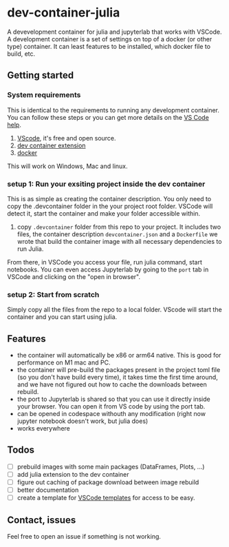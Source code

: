 # dev-container-julia

A devevelopment container for julia and jupyterlab that works with VSCode. A development container is a set of settings on top of a docker (or other type) container. It can least features to be installed, which docker file to build, etc.

## Getting started

### System requirements

This is identical to the requirements to running any development container. You can follow these steps or you can get more details on the [VS Code help](https://code.visualstudio.com/docs/devcontainers/containers).

 1. [VScode](https://code.visualstudio.com/), it's free and open source.
 2. [dev container extension ](https://marketplace.visualstudio.com/items?itemName=ms-vscode-remote.remote-containers)
 3. [docker](https://docs.docker.com/engine/install/) 

This will work on Windows, Mac and linux.

### setup 1: Run your exsiting project inside the dev container

This is as simple as creating the container description. You only need to copy the .devcontainer folder in the your project root folder. VSCode will detect it, start the container and make your folder accessible within.  

 1. copy `.devcontainer` folder from this repo to your project. It includes two files, the container description `devcontainer.json` and a `Dockerfile` we wrote that build the container image with all necessary dependencies to run Julia.  

From there, in VSCode you access your file, run julia command, start notebooks. You can even access Jupyterlab by going to the `port` tab in VSCode and clicking on the "open in browser".

### setup 2: Start from scratch

Simply copy all the files from the repo to a local folder. VScode will start the container and you can start using julia.

## Features

 - the container will automatically be x86 or arm64 native. This is good for performance on M1 mac and PC.
 - the container will pre-build the packages present in the project toml file (so you don't have build every time), it takes time the first time around, and we have not figured out how to cache the downloads between rebuild.
 - the port to Jupyterlab is shared so that you can use it directly inside your browser. You can open it from VS code by using the port tab.
 - can be opened in codespace withouth any modification (right now jupyter notebook doesn't work, but julia does)
 - works everywhere

## Todos

- [ ] prebuild images with some main packages (DataFrames, Plots, ...)
- [ ] add julia extension to the dev container
- [ ] figure out caching of package download between image rebuild
- [ ] better documentation
- [ ] create a template for [VSCode templates](https://containers.dev/templates) for access to be easy.

## Contact, issues

Feel free to open an issue if something is not working.
